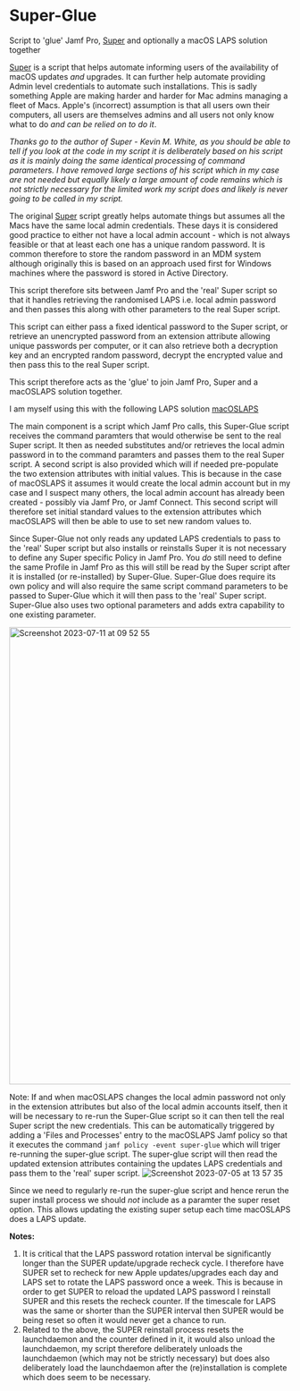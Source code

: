 # Super-Glue
Script to 'glue' Jamf Pro, [Super](https://github.com/Macjutsu/super) and optionally a macOS LAPS solution together

[Super](https://github.com/Macjutsu/super) is a script that helps automate informing users of the availability of macOS updates _and_ upgrades. It can further help automate providing Admin level credentials to automate such installations. This is sadly something Apple are making harder and harder for Mac admins managing a fleet of Macs. Apple's (incorrect) assumption is that all users own their computers, all users are themselves admins and all users not only know what to do _and can be relied on to do it_.

_Thanks go to the author of Super - Kevin M. White, as you should be able to tell if you look at the code in my script it is deliberately based on his script as it is mainly doing the same identical processing of command parameters. I have removed large sections of his script which in my case are not needed but equally likely a large amount of code remains which is not strictly necessary for the limited work my script does and likely is never going to be called in my script._

The original [Super](https://github.com/Macjutsu/super) script greatly helps automate things but assumes all the Macs have the same local admin credentials. These days it is considered good practice to either not have a local admin account - which is not always feasible or that at least each one has a unique random password. It is common therefore to store the random password in an MDM system although originally this is based on an approach used first for Windows machines where the password is stored in Active Directory.

This script therefore sits between Jamf Pro and the 'real' Super script so that it handles retrieving the randomised LAPS i.e. local admin password and then passes this along with other parameters to the real Super script.

This script can either pass a fixed identical password to the Super script, or retrieve an unencrypted password from an extension attribute allowing unique passwords per computer, or it can also retrieve both a decryption key and an encrypted random password, decrypt the encrypted value and then pass this to the real Super script.

This script therefore acts as the 'glue' to join Jamf Pro, Super and a macOSLAPS solution together.

I am myself using this with the following LAPS solution [macOSLAPS](https://github.com/PezzaD84/macOSLAPS)

The main component is a script which Jamf Pro calls, this Super-Glue script receives the command paramters that would otherwise be sent to the real Super script. It then as needed substitutes and/or retrieves the local admin password in to the command paramters and passes them to the real Super script. A second script is also provided which will if needed pre-populate the two extension attributes with initial values. This is because in the case of macOSLAPS it assumes it would create the local admin account but in my case and I suspect many others, the local admin account has already been created - possibly via Jamf Pro, or Jamf Connect. This second script will therefore set initial standard values to the extension attributes which macOSLAPS will then be able to use to set new random values to.

Since Super-Glue not only reads any updated LAPS credentials to pass to the 'real' Super script but also installs or reinstalls Super it is not necessary to define any Super specific Policy in Jamf Pro. You _do_ still need to define the same Profile in Jamf Pro as this will still be read by the Super script after it is installed (or re-installed) by Super-Glue. Super-Glue does require its own policy and will also require the same script command parameters to be passed to Super-Glue which it will then pass to the 'real' Super script. Super-Glue also uses two optional parameters and adds extra capability to one existing parameter.

<img width="818" alt="Screenshot 2023-07-11 at 09 52 55" src="https://github.com/jelockwood/Super-Glue/assets/4300786/06e2b3fd-73fc-4b89-af98-06e6dbbd4cd1">

Note: If and when macOSLAPS changes the local admin password not only in the extension attributes but also of the local admin accounts itself, then it will be necessary to re-run the Super-Glue script so it can then tell the real Super script the new credentials. This can be automatically triggered by adding a 'Files and Processes' entry to the macOSLAPS Jamf policy so that it executes the command ```jamf policy -event super-glue``` which will triger re-running the super-glue script. The super-glue script will then read the updated extension attributes containing the updates LAPS credentials and pass them to the 'real' super script.
![Screenshot 2023-07-05 at 13 57 35](https://github.com/jelockwood/Super-Glue/assets/4300786/4227d9dd-b115-493a-817a-e17913fe2578)

Since we need to regularly re-run the super-glue script and hence rerun the super install process we should _not_ include as a paramter the super reset option. This allows updating the existing super setup each time macOSLAPS does a LAPS update.

**Notes:**
1. It is critical that the LAPS password rotation interval be significantly longer than the SUPER update/upgrade recheck cycle. I therefore have SUPER set to recheck for new Apple updates/upgrades each day and LAPS set to rotate the LAPS password once a week. This is because in order to get SUPER to reload the updated LAPS password I reinstall SUPER and this resets the recheck counter. If the timescale for LAPS was the same or shorter than the SUPER interval then SUPER would be being reset so often it would never get a chance to run.
2. Related to the above, the SUPER reinstall process resets the launchdaemon and the counter defined in it, it would also unload the launchdaemon, my script therefore deliberately unloads the launchdaemon (which may not be strictly necessary) but does also deliberately load the launchdaemon after the (re)installation is complete which does seem to be necessary.
